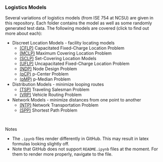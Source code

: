 ### Logistics Models
Several variations of logistics models (from ISE 754 at NCSU) are given in this repository. Each folder contains the model as well as some randomly generated test data. The following models are covered (click to find out more about each):

- Discreet Location Models - facility locating models
    - [(CFLP)](https://github.com/WolfpackWilson/logistics-models/tree/main/Discreet%20Location%20Models/CFLP) Capacitated Fixed-Charge Location Problem
    - [(MCLP)](https://github.com/WolfpackWilson/logistics-models/tree/main/Discreet%20Location%20Models/MCLP) Maximum Covering Location Problem
    - [(SCLP)](https://github.com/WolfpackWilson/logistics-models/tree/main/Discreet%20Location%20Models/SCLP) Set-Covering Location Models
    - [(UFLP)](https://github.com/WolfpackWilson/logistics-models/tree/main/Discreet%20Location%20Models/UFLP) Uncapacitated Fixed-Charge Location Problem
    - [(NDP)](https://github.com/WolfpackWilson/logistics-models/tree/main/Discreet%20Location%20Models/NDP) Node Design Problem
    - [(pCP)](https://github.com/WolfpackWilson/logistics-models/tree/main/Discreet%20Location%20Models/pCP) p-Center Problem
    - [(pMP)](https://github.com/WolfpackWilson/logistics-models/tree/main/Discreet%20Location%20Models/pMP) p-Median Problem
- Distribution Models - minimize looping routes
    - [(TSP)](https://github.com/WolfpackWilson/logistics-models/tree/main/Distribution%20Models/TSP) Traveling Salesman Problem
    - [(VRP)](https://github.com/WolfpackWilson/logistics-models/tree/main/Distribution%20Models/VRP) Vehicle Routing Problem
- Network Models - minimize distances from one point to another
    - [(NTP)](https://github.com/WolfpackWilson/logistics-models/tree/main/Network%20Models/NTP) Network Transportation Problem
    - [(SPP)](https://github.com/WolfpackWilson/logistics-models/tree/main/Network%20Models/SPP) Shortest Path Problem

<br>

Notes
- The `.ipynb` files render differently in GitHub. This may result in latex formulas looking slightly off.
- Note that GitHub does not support `README.ipynb` files at the moment. For them to render more properly, navigate to the file. 

